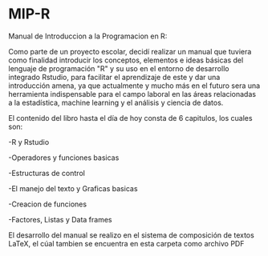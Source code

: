 # MIP-R
Manual de Introduccion a la Programacion en R:

Como parte de un proyecto escolar, decidí realizar un manual que tuviera como finalidad introducir los conceptos, elementos e ideas básicas del lenguaje 
de programación "R" y su uso en el entorno de desarrollo integrado Rstudio, para facilitar el aprendizaje de este y dar una introducción amena, 
ya que actualmente y mucho más en el futuro sera una herramienta indispensable para el campo laboral en las áreas relacionadas a la estadística, 
machine learning y el análisis y ciencia de datos.

El contenido del libro hasta el día de hoy consta de 6 capitulos, los cuales son:

-R y Rstudio

-Operadores y funciones basicas

-Estructuras de control

-El manejo del texto y Graficas basicas

-Creacion de funciones

-Factores, Listas y Data frames


El desarrollo del manual se realizo en el sistema de composición de textos LaTeX, el cúal tambien se encuentra en esta carpeta como archivo PDF
